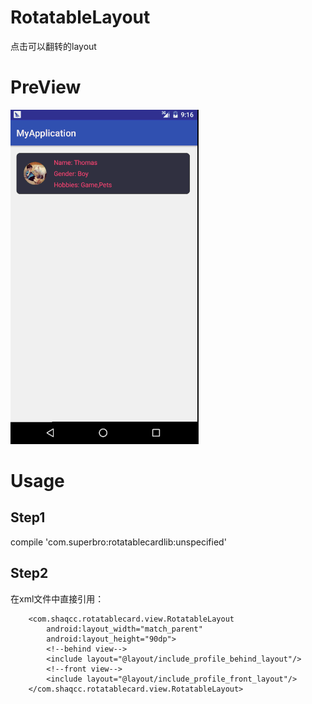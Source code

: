 # RotatableLayout
点击可以翻转的layout
# PreView
![screenshoot](https://github.com/ShaqCc/RotatableLayout/blob/master/RotatableProject/screenshoot/preview.gif)
# Usage
## Step1

compile 'com.superbro:rotatablecardlib:unspecified'

## Step2
在xml文件中直接引用：
```
    <com.shaqcc.rotatablecard.view.RotatableLayout
        android:layout_width="match_parent"
        android:layout_height="90dp">
        <!--behind view-->
        <include layout="@layout/include_profile_behind_layout"/>
        <!--front view-->
        <include layout="@layout/include_profile_front_layout"/>
    </com.shaqcc.rotatablecard.view.RotatableLayout>
```
